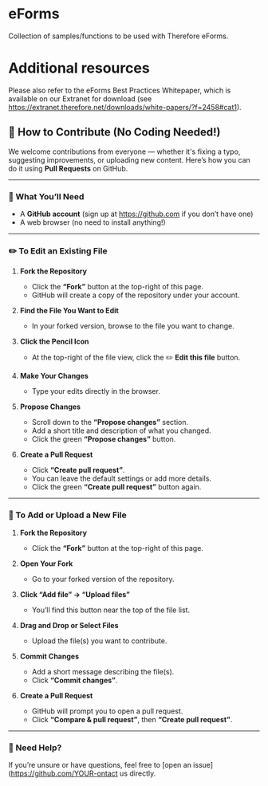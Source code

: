 # eForms
Collection of samples/functions to be used with Therefore eForms.
# Additional resources
Please also refer to the eForms Best Practices Whitepaper, which is available on our Extranet for download (see https://extranet.therefore.net/downloads/white-papers/?f=2458#cat1).
## 🤝 How to Contribute (No Coding Needed!)

We welcome contributions from everyone — whether it's fixing a typo, suggesting improvements, or uploading new content. Here’s how you can do it using **Pull Requests** on GitHub.

---

### 🧰 What You’ll Need
- A **GitHub account** (sign up at https://github.com if you don’t have one)
- A web browser (no need to install anything!)

---

### ✏️ To Edit an Existing File

1. **Fork the Repository**
   - Click the **“Fork”** button at the top-right of this page.
   - GitHub will create a copy of the repository under your account.

2. **Find the File You Want to Edit**
   - In your forked version, browse to the file you want to change.

3. **Click the Pencil Icon**
   - At the top-right of the file view, click the ✏️ **Edit this file** button.

4. **Make Your Changes**
   - Type your edits directly in the browser.

5. **Propose Changes**
   - Scroll down to the **“Propose changes”** section.
   - Add a short title and description of what you changed.
   - Click the green **“Propose changes”** button.

6. **Create a Pull Request**
   - Click **“Create pull request”**.
   - You can leave the default settings or add more details.
   - Click the green **“Create pull request”** button again.

---

### 📁 To Add or Upload a New File

1. **Fork the Repository**
   - Click the **“Fork”** button at the top-right of this page.

2. **Open Your Fork**
   - Go to your forked version of the repository.

3. **Click “Add file” → “Upload files”**
   - You’ll find this button near the top of the file list.

4. **Drag and Drop or Select Files**
   - Upload the file(s) you want to contribute.

5. **Commit Changes**
   - Add a short message describing the file(s).
   - Click **“Commit changes”**.

6. **Create a Pull Request**
   - GitHub will prompt you to open a pull request.
   - Click **“Compare & pull request”**, then **“Create pull request”**.

---

### 🙋 Need Help?
If you’re unsure or have questions, feel free to [open an issue](https://github.com/YOUR-ontact us directly.

